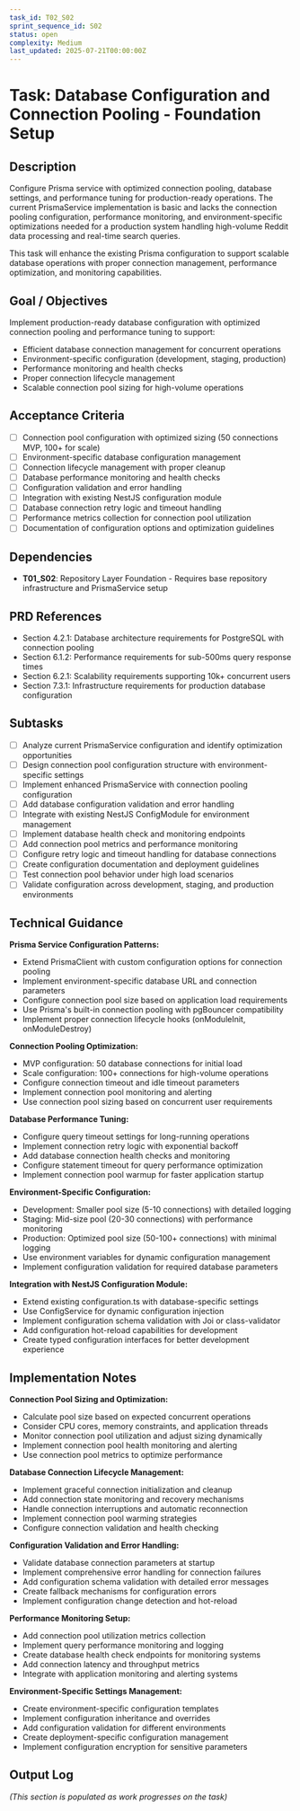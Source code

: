 ```yaml
---
task_id: T02_S02
sprint_sequence_id: S02
status: open
complexity: Medium
last_updated: 2025-07-21T00:00:00Z
---
```


# Task: Database Configuration and Connection Pooling - Foundation Setup

## Description

Configure Prisma service with optimized connection pooling, database settings, and performance tuning for production-ready operations. The current PrismaService implementation is basic and lacks the connection pooling configuration, performance monitoring, and environment-specific optimizations needed for a production system handling high-volume Reddit data processing and real-time search queries.

This task will enhance the existing Prisma configuration to support scalable database operations with proper connection management, performance optimization, and monitoring capabilities.

## Goal / Objectives

Implement production-ready database configuration with optimized connection pooling and performance tuning to support:

- Efficient database connection management for concurrent operations
- Environment-specific configuration (development, staging, production)
- Performance monitoring and health checks
- Proper connection lifecycle management
- Scalable connection pool sizing for high-volume operations

## Acceptance Criteria

- [ ] Connection pool configuration with optimized sizing (50 connections MVP, 100+ for scale)
- [ ] Environment-specific database configuration management
- [ ] Connection lifecycle management with proper cleanup
- [ ] Database performance monitoring and health checks
- [ ] Configuration validation and error handling
- [ ] Integration with existing NestJS configuration module
- [ ] Database connection retry logic and timeout handling
- [ ] Performance metrics collection for connection pool utilization
- [ ] Documentation of configuration options and optimization guidelines

## Dependencies

- **T01_S02**: Repository Layer Foundation - Requires base repository infrastructure and PrismaService setup

## PRD References

- Section 4.2.1: Database architecture requirements for PostgreSQL with connection pooling
- Section 6.1.2: Performance requirements for sub-500ms query response times
- Section 6.2.1: Scalability requirements supporting 10k+ concurrent users
- Section 7.3.1: Infrastructure requirements for production database configuration

## Subtasks

- [ ] Analyze current PrismaService configuration and identify optimization opportunities
- [ ] Design connection pool configuration structure with environment-specific settings
- [ ] Implement enhanced PrismaService with connection pooling configuration
- [ ] Add database configuration validation and error handling
- [ ] Integrate with existing NestJS ConfigModule for environment management
- [ ] Implement database health check and monitoring endpoints
- [ ] Add connection pool metrics and performance monitoring
- [ ] Configure retry logic and timeout handling for database connections
- [ ] Create configuration documentation and deployment guidelines
- [ ] Test connection pool behavior under high load scenarios
- [ ] Validate configuration across development, staging, and production environments

## Technical Guidance

**Prisma Service Configuration Patterns:**
- Extend PrismaClient with custom configuration options for connection pooling
- Implement environment-specific database URL and connection parameters
- Configure connection pool size based on application load requirements
- Use Prisma's built-in connection pooling with pgBouncer compatibility
- Implement proper connection lifecycle hooks (onModuleInit, onModuleDestroy)

**Connection Pooling Optimization:**
- MVP configuration: 50 database connections for initial load
- Scale configuration: 100+ connections for high-volume operations
- Configure connection timeout and idle timeout parameters
- Implement connection pool monitoring and alerting
- Use connection pool sizing based on concurrent user requirements

**Database Performance Tuning:**
- Configure query timeout settings for long-running operations
- Implement connection retry logic with exponential backoff
- Add database connection health checks and monitoring
- Configure statement timeout for query performance optimization
- Implement connection pool warmup for faster application startup

**Environment-Specific Configuration:**
- Development: Smaller pool size (5-10 connections) with detailed logging
- Staging: Mid-size pool (20-30 connections) with performance monitoring
- Production: Optimized pool size (50-100+ connections) with minimal logging
- Use environment variables for dynamic configuration management
- Implement configuration validation for required database parameters

**Integration with NestJS Configuration Module:**
- Extend existing configuration.ts with database-specific settings
- Use ConfigService for dynamic configuration injection
- Implement configuration schema validation with Joi or class-validator
- Add configuration hot-reload capabilities for development
- Create typed configuration interfaces for better development experience

## Implementation Notes

**Connection Pool Sizing and Optimization:**
- Calculate pool size based on expected concurrent operations
- Consider CPU cores, memory constraints, and application threads
- Monitor connection pool utilization and adjust sizing dynamically
- Implement connection pool health monitoring and alerting
- Use connection pool metrics to optimize performance

**Database Connection Lifecycle Management:**
- Implement graceful connection initialization and cleanup
- Add connection state monitoring and recovery mechanisms
- Handle connection interruptions and automatic reconnection
- Implement connection pool warming strategies
- Configure connection validation and health checking

**Configuration Validation and Error Handling:**
- Validate database connection parameters at startup
- Implement comprehensive error handling for connection failures
- Add configuration schema validation with detailed error messages
- Create fallback mechanisms for configuration errors
- Implement configuration change detection and hot-reload

**Performance Monitoring Setup:**
- Add connection pool utilization metrics collection
- Implement query performance monitoring and logging
- Create database health check endpoints for monitoring systems
- Add connection latency and throughput metrics
- Integrate with application monitoring and alerting systems

**Environment-Specific Settings Management:**
- Create environment-specific configuration templates
- Implement configuration inheritance and overrides
- Add configuration validation for different environments
- Create deployment-specific configuration management
- Implement configuration encryption for sensitive parameters

## Output Log

_(This section is populated as work progresses on the task)_
